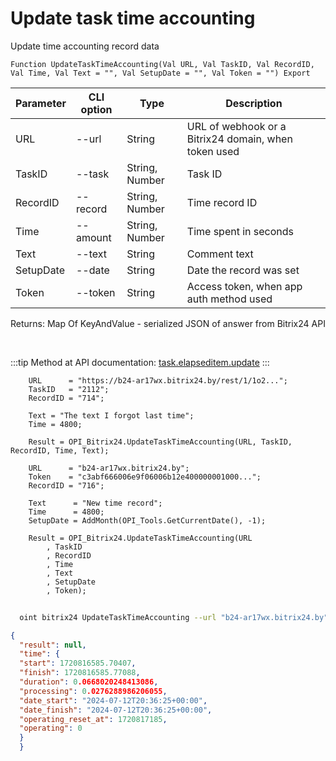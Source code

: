 ﻿---
sidebar_position: 5
---

# Update task time accounting
 Update time accounting record data



`Function UpdateTaskTimeAccounting(Val URL, Val TaskID, Val RecordID, Val Time, Val Text = "", Val SetupDate = "", Val Token = "") Export`

  | Parameter | CLI option | Type | Description |
  |-|-|-|-|
  | URL | --url | String | URL of webhook or a Bitrix24 domain, when token used |
  | TaskID | --task | String, Number | Task ID |
  | RecordID | --record | String, Number | Time record ID |
  | Time | --amount | String, Number | Time spent in seconds |
  | Text | --text | String | Comment text |
  | SetupDate | --date | String | Date the record was set |
  | Token | --token | String | Access token, when app auth method used |

  
  Returns:  Map Of KeyAndValue - serialized JSON of answer from Bitrix24 API

<br/>

:::tip
Method at API documentation: [task.elapseditem.update](https://dev.1c-bitrix.ru/rest_help/tasks/task/elapseditem/update.php)
:::
<br/>


```bsl title="Code example"
    URL      = "https://b24-ar17wx.bitrix24.by/rest/1/1o2...";
    TaskID   = "2112";
    RecordID = "714";

    Text = "The text I forgot last time";
    Time = 4800;

    Result = OPI_Bitrix24.UpdateTaskTimeAccounting(URL, TaskID, RecordID, Time, Text);

    URL      = "b24-ar17wx.bitrix24.by";
    Token    = "c3abf666006e9f06006b12e400000001000...";
    RecordID = "716";

    Text      = "New time record";
    Time      = 4800;
    SetupDate = AddMonth(OPI_Tools.GetCurrentDate(), -1);

    Result = OPI_Bitrix24.UpdateTaskTimeAccounting(URL
        , TaskID
        , RecordID
        , Time
        , Text
        , SetupDate
        , Token);
```



```sh title="CLI command example"
    
  oint bitrix24 UpdateTaskTimeAccounting --url "b24-ar17wx.bitrix24.by" --task "1088" --record "308" --amount "4800" --text "The text I forgot last time" --date %date% --token "fe3fa966006e9f06006b12e400000001000..."

```

```json title="Result"
{
  "result": null,
  "time": {
  "start": 1720816585.70407,
  "finish": 1720816585.77088,
  "duration": 0.0668020248413086,
  "processing": 0.0276288986206055,
  "date_start": "2024-07-12T20:36:25+00:00",
  "date_finish": "2024-07-12T20:36:25+00:00",
  "operating_reset_at": 1720817185,
  "operating": 0
  }
  }
```
